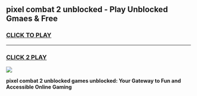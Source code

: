 
## pixel combat 2 unblocked - Play Unblocked Gmaes & Free
<h3>
<a href="https://news.freeplayer.one?title=pixel_combat_2_unblocked&ref=16F">CLICK TO PLAY</a></h3>
<hr>

<h3>
<a href="https://news.freeplayer.one?title=pixel_combat_2_unblocked&ref=16F">CLICK 2 PLAY</a>
  
</h3>

<a href="https://news.freeplayer.one?title=pixel_combat_2_unblocked&ref=16F/"><img src="https://clearcache.store/games.png"></a>


**pixel combat 2 unblocked games unblocked: Your Gateway to Fun and Accessible Online Gaming**
